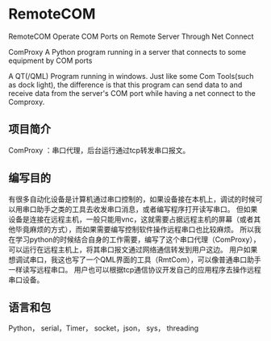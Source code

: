# RemoteCOM
RemoteCOM
Operate COM Ports on Remote Server Through Net Connect

ComProxy
A Python program running in a server that connects to some equipment by COM ports

A QT(/QML) Program running in windows. Just like some Com Tools(such as dock light), the difference is that this program can send data to and receive data from the server's COM port while having a net connect to the Comproxy.
## 项目简介
ComProxy ：串口代理，后台运行通过tcp转发串口报文。
##  编写目的
有很多自动化设备是计算机通过串口控制的，如果设备接在本机上，调试的时候可以用串口助手之类的工具去收发串口消息，或者编写程序打开读写串口。
但如果设备是连接在远程主机，一般只能用vnc，这就需要占据远程主机的屏幕（或者其他毕竟麻烦的方式），而如果需要编写控制软件操作远程串口也比较麻烦。
所以我在学习python的时候结合自身的工作需要，编写了这个串口代理（ComProxy），可以运行在远程主机上，将其串口报文通过网络通信转发到用户这边。
用户如果想调试串口，我这也写了一个QML界面的工具（RmtCom），可以像普通串口助手一样读写远程串口。
用户也可以根据tcp通信协议开发自己的应用程序去操作远程串口设备。
## 语言和包
Python， serial，Timer， socket，json， sys， threading
